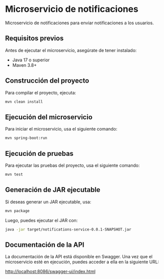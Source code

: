 # Microservicio de notificaciones

Microservicio de notificaciones para enviar notificaciones a los usuarios.

## Requisitos previos

Antes de ejecutar el microservicio, asegúrate de tener instalado:

- Java 17 o superior
- Maven 3.8+

## Construcción del proyecto

Para compilar el proyecto, ejecuta:

```sh
mvn clean install
```

## Ejecución del microservicio

Para iniciar el microservicio, usa el siguiente comando:

```sh
mvn spring-boot:run
```

## Ejecución de pruebas

Para ejecutar las pruebas del proyecto, usa el siguiente comando:

```sh
mvn test
```

## Generación de JAR ejecutable

Si deseas generar un JAR ejecutable, usa:

```sh
mvn package
```

Luego, puedes ejecutar el JAR con:

```sh
java -jar target/notifications-service-0.0.1-SNAPSHOT.jar
```

## Documentación de la API

La documentación de la API está disponible en Swagger. Una vez que el microservicio esté en ejecución, puedes acceder a ella en la siguiente URL:

[http://localhost:8086/swagger-ui/index.html](http://localhost:8086/swagger-ui/index.html)
